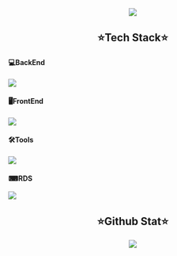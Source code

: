 <!--Header-->
<div align="center">
  <img src="https://capsule-render.vercel.app/api?type=rounded&color=0:006699,100:003300&text=WOOJOO`s%20GitHub%20👋&animation=twinkling&fontColor=FFFFFF&fontSize=40&fontAlignY=50&fontAlign=50&height=180" />
</div>

<!--Content-->
<h2 align="center">⭐Tech Stack⭐</h2>
<h4>💻BackEnd</h4>
<div>
   <img src="https://skillicons.dev/icons?i=spring,java,hibernate,gradle,maven,jenkins,docker,aws,postman,prometheus,grafana,elasticsearch" />
</div>
<h4>🖥FrontEnd</h4>
<div>
   <img src="https://skillicons.dev/icons?i=javascript,css,html,bootstrap,tailwind,react,redux" />
</div>
<h4>🛠Tools</h4>
<div>
   <img src="https://skillicons.dev/icons?i=idea,eclipse,vscode,webstorm,git,github,gitlab,notion,discord,gmail" />
</div>
<h4>⌨RDS</h4>
<div>
   <img src="https://skillicons.dev/icons?i=mysql,postgres,redis,mongodb" />
</div>

<h2 align="center">⭐Github Stat⭐</h2>
<div align="center">
  <img src="https://github-readme-stats.vercel.app/api?username=JungWoojoo&include_all_commits=true&show_icons=true&theme=cobalt" />
</div>

<!--Footer-->
